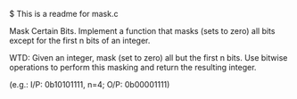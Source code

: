 $ This is a readme for mask.c

Mask Certain Bits. Implement a function that masks (sets to zero) all bits except for the first  n  bits of an integer.

WTD: Given an integer, mask (set to zero) all but the first n bits. Use bitwise operations to perform this masking and return the resulting integer.

(e.g.: I/P:  0b10101111, n=4; O/P: 0b00001111)
